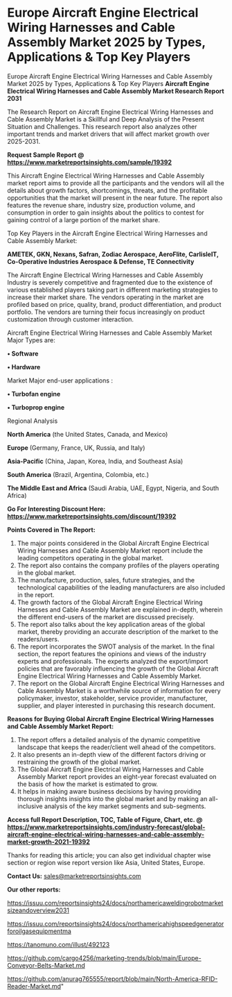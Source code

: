 # Europe Aircraft Engine Electrical Wiring Harnesses and Cable Assembly Market 2025 by Types, Applications & Top Key Players
Europe Aircraft Engine Electrical Wiring Harnesses and Cable Assembly Market 2025 by Types, Applications & Top Key Players
<strong>Aircraft Engine Electrical Wiring Harnesses and Cable Assembly Market Research Report 2031</strong>

The Research Report on Aircraft Engine Electrical Wiring Harnesses and Cable Assembly Market is a Skillful and Deep Analysis of the Present Situation and Challenges. This research report also analyzes other important trends and market drivers that will affect market growth over 2025-2031.

<strong>Request Sample Report @ <a href=https://www.marketreportsinsights.com/sample/19392>https://www.marketreportsinsights.com/sample/19392</a></strong>

This Aircraft Engine Electrical Wiring Harnesses and Cable Assembly market report aims to provide all the participants and the vendors will all the details about growth factors, shortcomings, threats, and the profitable opportunities that the market will present in the near future. The report also features the revenue share, industry size, production volume, and consumption in order to gain insights about the politics to contest for gaining control of a large portion of the market share.

Top Key Players in the Aircraft Engine Electrical Wiring Harnesses and Cable Assembly Market:

<strong>AMETEK, GKN, Nexans, Safran, Zodiac Aerospace, AeroFlite, CarlisleIT, Co-Operative Industries Aerospace & Defense, TE Connectivity</strong>

The Aircraft Engine Electrical Wiring Harnesses and Cable Assembly Industry is severely competitive and fragmented due to the existence of various established players taking part in different marketing strategies to increase their market share. The vendors operating in the market are profiled based on price, quality, brand, product differentiation, and product portfolio. The vendors are turning their focus increasingly on product customization through customer interaction.

Aircraft Engine Electrical Wiring Harnesses and Cable Assembly Market Major Types are:

<strong>• Software

• Hardware</strong>

Market Major end-user applications :

<strong>• Turbofan engine

• Turboprop engine</strong>

Regional Analysis

</u><strong><b>North America</b></strong> (the United States, Canada, and Mexico)

<strong><b>Europe </b></strong>(Germany, France, UK, Russia, and Italy)

<strong><b>Asia-Pacific</b></strong> (China, Japan, Korea, India, and Southeast Asia)

<strong><b>South America</b></strong> (Brazil, Argentina, Colombia, etc.)

<strong><b>The Middle East and Africa</b></strong> (Saudi Arabia, UAE, Egypt, Nigeria, and South Africa)

<strong>Go For Interesting Discount Here: <a href=https://www.marketreportsinsights.com/discount/19392>https://www.marketreportsinsights.com/discount/19392</a></strong>

<strong>Points Covered in The Report:</strong>
<ol>
  <li>The major points considered in the Global Aircraft Engine Electrical Wiring Harnesses and Cable Assembly Market report include the leading competitors operating in the global market.</li>
  <li>The report also contains the company profiles of the players operating in the global market.</li>
  <li>The manufacture, production, sales, future strategies, and the technological capabilities of the leading manufacturers are also included in the report.</li>
  <li>The growth factors of the Global Aircraft Engine Electrical Wiring Harnesses and Cable Assembly Market are explained in-depth, wherein the different end-users of the market are discussed precisely.</li>
  <li>The report also talks about the key application areas of the global market, thereby providing an accurate description of the market to the readers/users.</li>
  <li>The report incorporates the SWOT analysis of the market. In the final section, the report features the opinions and views of the industry experts and professionals. The experts analyzed the export/import policies that are favorably influencing the growth of the Global Aircraft Engine Electrical Wiring Harnesses and Cable Assembly Market.</li>
  <li>The report on the Global Aircraft Engine Electrical Wiring Harnesses and Cable Assembly Market is a worthwhile source of information for every policymaker, investor, stakeholder, service provider, manufacturer, supplier, and player interested in purchasing this research document.</li>
</ol>
<strong>Reasons for Buying Global Aircraft Engine Electrical Wiring Harnesses and Cable Assembly Market Report:</strong>

<ol>
  <li>The report offers a detailed analysis of the dynamic competitive landscape that keeps the reader/client well ahead of the competitors.</li>
  <li>It also presents an in-depth view of the different factors driving or restraining the growth of the global market.</li>
  <li>The Global Aircraft Engine Electrical Wiring Harnesses and Cable Assembly Market report provides an eight-year forecast evaluated on the basis of how the market is estimated to grow.</li>
  <li>It helps in making aware business decisions by having providing thorough insights insights into the global market and by making an all-inclusive analysis of the key market segments and sub-segments.</li>
</ol>
<strong>Access full Report Description, TOC, Table of Figure, Chart, etc. @ <a href=https://www.marketreportsinsights.com/industry-forecast/global-aircraft-engine-electrical-wiring-harnesses-and-cable-assembly-market-growth-2021-19392>https://www.marketreportsinsights.com/industry-forecast/global-aircraft-engine-electrical-wiring-harnesses-and-cable-assembly-market-growth-2021-19392</a></strong>


Thanks for reading this article; you can also get individual chapter wise section or region wise report version like Asia, United States, Europe.

<strong>Contact Us:</strong>
sales@marketreportsinsights.com

<strong>Our other reports:</strong>

<a href=https://issuu.com/reportsinsights24/docs/northamericaweldingrobotmarketsizeandoverview2031>https://issuu.com/reportsinsights24/docs/northamericaweldingrobotmarketsizeandoverview2031</a>

<a href=https://issuu.com/reportsinsights24/docs/northamericahighspeedgeneratorforoilgasequipmentma>https://issuu.com/reportsinsights24/docs/northamericahighspeedgeneratorforoilgasequipmentma</a>

<a href=https://tanomuno.com/illust/492123>https://tanomuno.com/illust/492123</a>

<a href=https://github.com/cargo4256/marketing-trends/blob/main/Europe-Conveyor-Belts-Market.md>https://github.com/cargo4256/marketing-trends/blob/main/Europe-Conveyor-Belts-Market.md</a>

<a href=https://github.com/anurag765555/report/blob/main/North-America-RFID-Reader-Market.md>https://github.com/anurag765555/report/blob/main/North-America-RFID-Reader-Market.md</a>"
